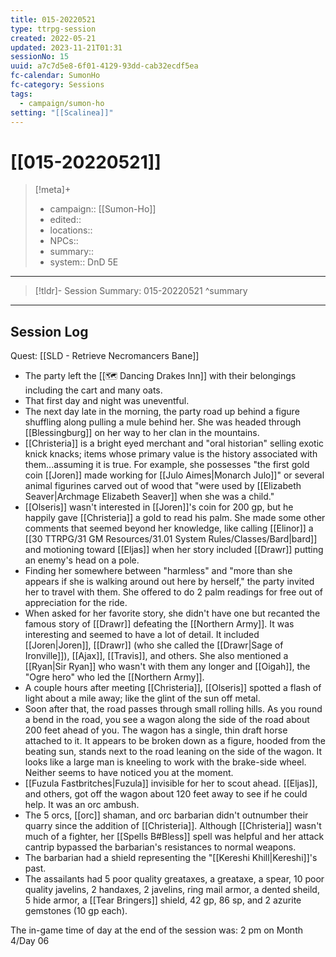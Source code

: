 ```yaml
---
title: 015-20220521
type: ttrpg-session
created: 2022-05-21
updated: 2023-11-21T01:31
sessionNo: 15
uuid: a7c7d5e8-6f01-4129-93dd-cab32ecdf5ea
fc-calendar: SumonHo
fc-category: Sessions
tags:
  - campaign/sumon-ho
setting: "[[Scalinea]]"
---
```


# [[015-20220521]]

> [!meta]+
>
> - campaign:: [[Sumon-Ho]]
> - edited::
> - locations::
> - NPCs::
> - summary::
> - system:: DnD 5E

---

> [!tldr]- Session Summary: 015-20220521
>  ^summary

---

## Session Log


Quest: [[SLD - Retrieve Necromancers Bane]]

- The party left the [[🗺️ Dancing Drakes Inn]] with their belongings including the cart and many oats.
- That first day and night was uneventful.
- The next day late in the morning, the party road up behind a figure shuffling along pulling a mule behind her. She was headed through [[Blessingburg]] on her way to her clan in the mountains.
- [[Christeria]] is a bright eyed merchant and "oral historian" selling exotic knick knacks; items whose primary value is the history associated with them...assuming it is true. For example, she possesses "the first gold coin [[Joren]] made working for [[Julo Aimes|Monarch Julo]]" or several animal figurines carved out of wood that "were used by [[Elizabeth Seaver|Archmage Elizabeth Seaver]] when she was a child."
- [[Olseris]] wasn't interested in [[Joren]]'s coin for 200 gp, but he happily gave [[Christeria]] a gold to read his palm. She made some other comments that seemed beyond her knowledge, like calling [[Elinor]] a [[30 TTRPG/31 GM Resources/31.01 System Rules/Classes/Bard|bard]] and motioning toward [[Eljas]] when her story included [[Drawr]] putting an enemy's head on a pole.
- Finding her somewhere between "harmless" and "more than she appears if she is walking around out here by herself," the party invited her to travel with them. She offered to do 2 palm readings for free out of appreciation for the ride.
- When asked for her favorite story, she didn't have one but recanted the famous story of [[Drawr]] defeating the [[Northern Army]]. It was interesting and seemed to have a lot of detail. It included [[Joren|Joren]], [[Drawr]] (who she called the [[Drawr|Sage of Ironville]]), [[Ajax]], [[Travis]], and others. She also mentioned a [[Ryan|Sir Ryan]] who wasn't with them any longer and [[Oigah]], the "Ogre hero" who led the [[Northern Army]].
- A couple hours after meeting [[Christeria]], [[Olseris]] spotted a flash of light about a mile away; like the glint of the sun off metal.
- Soon after that, the road passes through small rolling hills. As you round a bend in the road, you see a wagon along the side of the road about 200 feet ahead of you. The wagon has a single, thin draft horse attached to it. It appears to be broken down as a figure, hooded from the beating sun, stands next to the road leaning on the side of the wagon. It looks like a large man is kneeling to work with the brake-side wheel. Neither seems to have noticed you at the moment.
- [[Fuzula Fastbritches|Fuzula]] invisible for her to scout ahead. [[Eljas]], and others, got off the wagon about 120 feet away to see if he could help. It was an orc ambush.  
- The 5 orcs, [[orc]] shaman, and orc barbarian didn't outnumber their quarry since the addition of [[Christeria]]. Although [[Christeria]] wasn't much of a fighter, her [[Spells B#Bless]] spell was helpful and her attack cantrip bypassed the barbarian's resistances to normal weapons.
- The barbarian had a shield representing the "[[Kereshi Khill|Kereshi]]'s past.
- The assailants had 5 poor quality greataxes, a greataxe, a spear, 10 poor quality javelins, 2 handaxes, 2 javelins, ring mail armor, a dented sheild, 5 hide armor, a [[Tear Bringers]] shield, 42 gp, 86 sp, and 2 azurite gemstones (10 gp each).

  

The in-game time of day at the end of the session was: 2 pm on Month 4/Day 06
